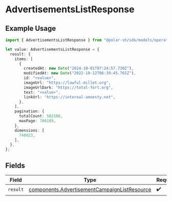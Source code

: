 # AdvertisementsListResponse

## Example Usage

```typescript
import { AdvertisementsListResponse } from "@polar-sh/sdk/models/operations";

let value: AdvertisementsListResponse = {
  result: {
    items: [
      {
        createdAt: new Date("2024-10-01T07:24:57.730Z"),
        modifiedAt: new Date("2022-10-12T06:39:45.765Z"),
        id: "<value>",
        imageUrl: "https://lawful-millet.org",
        imageUrlDark: "https://total-fort.org",
        text: "<value>",
        linkUrl: "https://internal-amnesty.net",
      },
    ],
    pagination: {
      totalCount: 502106,
      maxPage: 786189,
    },
    dimensions: [
      748023,
    ],
  },
};
```

## Fields

| Field                                                                                                        | Type                                                                                                         | Required                                                                                                     | Description                                                                                                  |
| ------------------------------------------------------------------------------------------------------------ | ------------------------------------------------------------------------------------------------------------ | ------------------------------------------------------------------------------------------------------------ | ------------------------------------------------------------------------------------------------------------ |
| `result`                                                                                                     | [components.AdvertisementCampaignListResource](../../models/components/advertisementcampaignlistresource.md) | :heavy_check_mark:                                                                                           | N/A                                                                                                          |